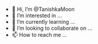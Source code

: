 - 👋 Hi, I’m @TanishkaMoon
- 👀 I’m interested in ...
- 🌱 I’m currently learning ...
- 💞️ I’m looking to collaborate on ...
- 📫 How to reach me ...

<!---
TanishkaMoon/TanishkaMoon is a ✨ special ✨ repository because its `README.md` (this file) appears on your GitHub profile.
You can click the Preview link to take a look at your changes.
--->
